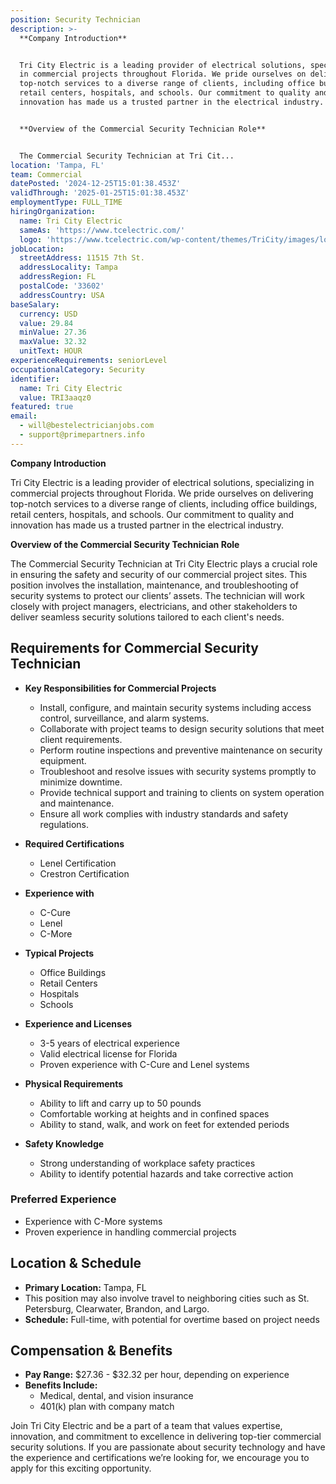 ```yaml
---
position: Security Technician
description: >-
  **Company Introduction**


  Tri City Electric is a leading provider of electrical solutions, specializing
  in commercial projects throughout Florida. We pride ourselves on delivering
  top-notch services to a diverse range of clients, including office buildings,
  retail centers, hospitals, and schools. Our commitment to quality and
  innovation has made us a trusted partner in the electrical industry.


  **Overview of the Commercial Security Technician Role**


  The Commercial Security Technician at Tri Cit...
location: 'Tampa, FL'
team: Commercial
datePosted: '2024-12-25T15:01:38.453Z'
validThrough: '2025-01-25T15:01:38.453Z'
employmentType: FULL_TIME
hiringOrganization:
  name: Tri City Electric
  sameAs: 'https://www.tcelectric.com/'
  logo: 'https://www.tcelectric.com/wp-content/themes/TriCity/images/logo.png'
jobLocation:
  streetAddress: 11515 7th St.
  addressLocality: Tampa
  addressRegion: FL
  postalCode: '33602'
  addressCountry: USA
baseSalary:
  currency: USD
  value: 29.84
  minValue: 27.36
  maxValue: 32.32
  unitText: HOUR
experienceRequirements: seniorLevel
occupationalCategory: Security
identifier:
  name: Tri City Electric
  value: TRI3aaqz0
featured: true
email:
  - will@bestelectricianjobs.com
  - support@primepartners.info
---
```




**Company Introduction**

Tri City Electric is a leading provider of electrical solutions, specializing in commercial projects throughout Florida. We pride ourselves on delivering top-notch services to a diverse range of clients, including office buildings, retail centers, hospitals, and schools. Our commitment to quality and innovation has made us a trusted partner in the electrical industry.

**Overview of the Commercial Security Technician Role**

The Commercial Security Technician at Tri City Electric plays a crucial role in ensuring the safety and security of our commercial project sites. This position involves the installation, maintenance, and troubleshooting of security systems to protect our clients’ assets. The technician will work closely with project managers, electricians, and other stakeholders to deliver seamless security solutions tailored to each client's needs.

## Requirements for Commercial Security Technician

- **Key Responsibilities for Commercial Projects**
  - Install, configure, and maintain security systems including access control, surveillance, and alarm systems.
  - Collaborate with project teams to design security solutions that meet client requirements.
  - Perform routine inspections and preventive maintenance on security equipment.
  - Troubleshoot and resolve issues with security systems promptly to minimize downtime.
  - Provide technical support and training to clients on system operation and maintenance.
  - Ensure all work complies with industry standards and safety regulations.

- **Required Certifications**
  - Lenel Certification
  - Crestron Certification

- **Experience with**
  - C-Cure
  - Lenel
  - C-More

- **Typical Projects**
  - Office Buildings
  - Retail Centers
  - Hospitals
  - Schools

- **Experience and Licenses**
  - 3-5 years of electrical experience
  - Valid electrical license for Florida
  - Proven experience with C-Cure and Lenel systems

- **Physical Requirements**
  - Ability to lift and carry up to 50 pounds
  - Comfortable working at heights and in confined spaces
  - Ability to stand, walk, and work on feet for extended periods

- **Safety Knowledge**
  - Strong understanding of workplace safety practices
  - Ability to identify potential hazards and take corrective action

### Preferred Experience

- Experience with C-More systems
- Proven experience in handling commercial projects

## Location & Schedule

- **Primary Location:** Tampa, FL
- This position may also involve travel to neighboring cities such as St. Petersburg, Clearwater, Brandon, and Largo.
- **Schedule:** Full-time, with potential for overtime based on project needs

## Compensation & Benefits

- **Pay Range:** $27.36 - $32.32 per hour, depending on experience
- **Benefits Include:**
  - Medical, dental, and vision insurance
  - 401(k) plan with company match

Join Tri City Electric and be a part of a team that values expertise, innovation, and commitment to excellence in delivering top-tier commercial security solutions. If you are passionate about security technology and have the experience and certifications we’re looking for, we encourage you to apply for this exciting opportunity.
